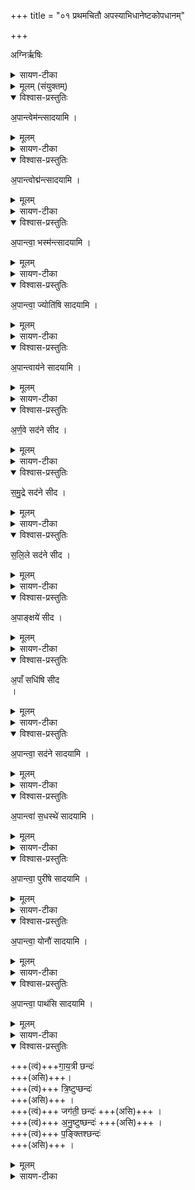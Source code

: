 +++
title = "०१ प्रथमचितौ अपस्याभिधानेष्टकोपधानम्"

+++

अग्निर्ऋषिः  

<details><summary>सायण-टीका</summary>

  (अथ चतुर्थाष्टके तृतीयः प्रपाठकः)।  
यस्य निःश्वसितं वेदा यो वेदेभ्योऽखिलं जगत्।  
निर्ममे तमहं वन्दे विद्यातीर्थमहेश्वरम्॥
प्रपाठके द्वितीयो हि चितिक्षेत्रं निरूपितम्।  
वाच्यास्तृतीयके पञ्च चितयोऽत्र त्रयोदश॥
अनुवाकास्त्रिभिर्द्वाभ्यां तथा द्वाभ्यां चतुष्टयात्।  
एकेन चितयो याज्या इत्यर्था अनुवाकगाः॥  
तत्र प्रथमेऽनुवाके प्रथमचितिगता अपस्याभिधाना इष्टका उच्यन्ते।  
</details>



<details><summary>मूलम् (संयुक्तम्)</summary>

अ॒पान्त्वेम॑न्त्सादयाम्य॒पान्त्वोद्म॑न्त्सादयाम्य॒पान्त्वा॒ भस्म॑न्त्सादयाम्य॒पान्त्वा॒ ज्योति॑षि सादयाम्य॒पान्त्वाय॑ने सादयाम्यर्ण॒वे सद॑ने सीद समु॒द्रे सद॑ने सीद सलि॒ले सद॑ने सीदा॒पाङ्क्षये॑ सीदा॒पाँ सधि॑षि सीदा॒पान्त्वा॒ सद॑ने सादयाम्य॒पान्त्वा॑ स॒धस्थे॑ सादयाम्य॒पान्त्वा॒ पुरी॑षे सादयाम्य॒पान्त्वा॒ योनौ॑ सादयाम्य॒पान्त्वा॒ पाथ॑सि सादयामि गाय॒त्री छन्द॑स्त्रि॒ष्टुप्छन्दो॒ जग॑ती॒ छन्दो॑ऽनु॒ष्टुप्छन्दᳶ॑ प॒ङ्क्तिश्छन्दः॑ ॥ [1]
</details>

<details open><summary>विश्वास-प्रस्तुतिः</summary>

अ॒पान्त्वेम॑न्त्सादयामि ।  
</details>

<details><summary>मूलम्</summary>

अ॒पान्त्वेम॑न्त्सादयामि ।  
</details>

<details><summary>सायण-टीका</summary>

कल्पः “अपस्या उपदधात्यपां त्वेमन्त्सादयामीति पञ्च पुरस्तात्प्रतीचीरर्णवे सदने सीदेति पञ्च दक्षिणत उदीचरिपां त्वा सदने सादयमीति पञ्च पश्वात्प्राचीर्गायत्री छन्द इति पञ्चोत्तरतो दक्षिणा ” इति।  
तत्र प्रथमपञ्चकमन्त्रानाह— अपां त्वेमन्निति।  
हे इष्टके त्वा त्वामपामेमुञ्जलसंबन्धिनि प्रवाहदिगमनप्रकारे सादयमि स्थापयामि।  
एवमुत्तत्रापि योज्यम।  
</details>

<details open><summary>विश्वास-प्रस्तुतिः</summary>

अ॒पान्त्वोद्म॑न्त्सादयामि ।  
</details>

<details><summary>मूलम्</summary>

अ॒पान्त्वोद्म॑न्त्सादयामि ।  
</details>

<details><summary>सायण-टीका</summary>

ओद्मन्वीचीतरङ्गदिरुप उन्दने
</details>

<details open><summary>विश्वास-प्रस्तुतिः</summary>

अ॒पान्त्वा॒ भस्म॑न्त्सादयामि ।  
</details>

<details><summary>मूलम्</summary>

अ॒पान्त्वा॒ भस्म॑न्त्सादयामि ।  
</details>

<details><summary>सायण-टीका</summary>

भस्मन्भासके शुक्लरूपे
</details>

<details open><summary>विश्वास-प्रस्तुतिः</summary>

अ॒पान्त्वा॒ ज्योति॑षि सादयामि ।  
</details>

<details><summary>मूलम्</summary>

अ॒पान्त्वा॒ ज्योति॑षि सादयामि ।  
</details>

<details><summary>सायण-टीका</summary>

ज्योतिषि प्रकाशनैर्मल्य इत्यर्थः।  
</details>

<details open><summary>विश्वास-प्रस्तुतिः</summary>

अ॒पान्त्वाय॑ने सादयामि ।
</details>

<details><summary>मूलम्</summary>

अ॒पान्त्वाय॑ने सादयामि ।
</details>

<details><summary>सायण-टीका</summary>

अयने नदीकू पाद्याधारे।
</details>

<details open><summary>विश्वास-प्रस्तुतिः</summary>

अ॒र्ण॒वे सद॑ने सीद ।  
</details>

<details><summary>मूलम्</summary>

अ॒र्ण॒वे सद॑ने सीद ।  
</details>

<details><summary>सायण-टीका</summary>

अथ द्वितीयेष्टकापञ्चकमन्त्रानाह— अर्णवे सदने सीदेति।  
अर्णवशब्देन सादृश्यत्प्रौढतटाकाद्युपलक्ष्यते।  
तच्चापां सदनं, तस्मिन्स्थाने हे इष्टके सीदोपविश।  
</details>

<details open><summary>विश्वास-प्रस्तुतिः</summary>

स॒मु॒द्रे सद॑ने सीद ।  
</details>

<details><summary>मूलम्</summary>

स॒मु॒द्रे सद॑ने सीद ।  
</details>

<details><summary>सायण-टीका</summary>

समुद्रः प्रसिद्धः ।  
</details>

<details open><summary>विश्वास-प्रस्तुतिः</summary>

स॒लि॒ले  सद॑ने सीद ।  
</details>

<details><summary>मूलम्</summary>

स॒लि॒ले  सद॑ने सीद ।  
</details>

<details><summary>सायण-टीका</summary>

सलिलशब्देनानिर्धारितविशेषो जलमात्राधार उपलक्षितः।  
</details>

<details open><summary>विश्वास-प्रस्तुतिः</summary>

अ॒पाङ्क्षये॑ सीद ।
</details>

<details><summary>मूलम्</summary>

अ॒पाङ्क्षये॑ सीद ।
</details>

<details><summary>सायण-टीका</summary>

क्षीयन्ते शुष्यन्त्यापोऽत्रेति शुष्कतटाकादीः क्षयः।  
</details>

<details open><summary>विश्वास-प्रस्तुतिः</summary>

अ॒पाँ सधि॑षि सीद  
।  
</details>

<details><summary>मूलम्</summary>

अ॒पाँ सधि॑षि सीद  
।  
</details>

<details><summary>सायण-टीका</summary>

जलेन सह मेघे धीयते स्थाप्यत इति सधीर्वर्षोपलादिः।
</details>

<details open><summary>विश्वास-प्रस्तुतिः</summary>

अ॒पान्त्वा॒ सद॑ने सादयामि ।
</details>

<details><summary>मूलम्</summary>

अ॒पान्त्वा॒ सद॑ने सादयामि ।
</details>

<details><summary>सायण-टीका</summary>

अथ तृतीयपञ्चकमन्त्रनाह अषां त्वा सदन इति।  
हे इष्टके त्वामपां सदने नद्यादौ सादयामि।  
</details>

<details open><summary>विश्वास-प्रस्तुतिः</summary>

अ॒पान्त्वा॑ स॒धस्थे॑ सादयामि ।  
</details>

<details><summary>मूलम्</summary>

अ॒पान्त्वा॑ स॒धस्थे॑ सादयामि ।  
</details>

<details><summary>सायण-टीका</summary>

अद्भिः सह विद्यु दियो यत्र मेधे तिष्ठन्ति सोऽयं मेधः सधस्थः।  
</details>

<details open><summary>विश्वास-प्रस्तुतिः</summary>

अ॒पान्त्वा॒ पुरी॑षे सादयामि ।   
</details>

<details><summary>मूलम्</summary>

अ॒पान्त्वा॒ पुरी॑षे सादयामि ।   
</details>

<details><summary>सायण-टीका</summary>

षुरीषशब्देन नाद्यादिगताः सिकता उच्यन्ते।
</details>

<details open><summary>विश्वास-प्रस्तुतिः</summary>

अ॒पान्त्वा॒ योनौ॑ सादयामि ।   
</details>

<details><summary>मूलम्</summary>

अ॒पान्त्वा॒ योनौ॑ सादयामि ।   
</details>

<details><summary>सायण-टीका</summary>

योनिशब्देन जलकारणभूतोऽग्निरुच्यते।  
“अग्ने  १९७१ रापः ” इति श्रुतेः।   
</details>

<details open><summary>विश्वास-प्रस्तुतिः</summary>

अ॒पान्त्वा॒ पाथ॑सि सादयामि ।  
</details>

<details><summary>मूलम्</summary>

अ॒पान्त्वा॒ पाथ॑सि सादयामि ।  
</details>

<details><summary>सायण-टीका</summary>

पीयते जलं जीमूतेरत्रेति पाथः समुद्रः।
</details>

<details open><summary>विश्वास-प्रस्तुतिः</summary>

+++(त्वं)+++गा॒य॒त्री छन्दः॑  
+++(असि)+++।  
+++(त्वं)+++ त्रि॒ष्टुप्छन्दः॑  
+++(असि)+++ ।  
+++(त्वं)+++ जग॑ती॒ छन्दः॑ +++(असि)+++ ।  
+++(त्वं)+++ अ॒नु॒ष्टुष्छन्दः॑  +++(असि)+++ ।  
+++(त्वं)+++ प॒ङ्क्तिश्छन्दः॑  
+++(असि)+++ ।    
</details>

<details><summary>मूलम्</summary>

+++(त्वं)+++गा॒य॒त्री छन्दः॑  
+++(असि)+++।  
+++(त्वं)+++ त्रि॒ष्टुप्छन्दः॑  
+++(असि)+++ ।  
+++(त्वं)+++ जग॑ती॒ छन्दः॑ +++(असि)+++ ।  
+++(त्वं)+++ अ॒नु॒ष्टुष्छन्दः॑  +++(असि)+++ ।  
+++(त्वं)+++ प॒ङ्क्तिश्छन्दः॑  
+++(असि)+++ ।    
</details>

<details><summary>सायण-टीका</summary>

चतुर्थपञ्चकमन्त्रानाह— गायत्री छन्द इति।  
हे इष्टके त्वं गायत्र्याख्यच्छन्दोरूपाऽसि।  
एवमितरत्रापि।  
एतैर्मन्त्रैः साध्यमुपधानं विधत्ते—
“पशुर्वा एष यदग्निर्योनिः खलु वा एषा पशोर्विक्रियते यत्प्राचीनमैष्टकाद्यजुः क्रियते रेतोऽपस्या अपस्या उप दधाति योनावेव रेतो दधाति ” [सं॰ का॰ ५ प्र॰ २ अ॰  १०] इति।  
योऽयमग्निः स एष पशुप्राप्तिहेतुत्वात्पशुरेव।  
इष्टकोपवानात्पूर्वं यदङ्गजातमनुष्ठीयते तेन षशोरेषा योनिरेव विकृता भवति।  
यथा लोक ऋतुकाले विकृता योनी रेतोधारणमपेक्षते तद्वदित्यर्थः।  
अब्लिङ्गगतैर्मन्त्रैरुपधेया इष्टका अपस्याः।  
ताश्व रेतःस्थानीयाः।  
अतस्ता उपदध्यात्।  
तदुपधानेन योनावेव रेतो धारितं भवति ।

सामान्येन विहितं विशेषाकारेण पुनर्विधत्ते—
“पञ्चोप दधाति पाङ्काः पशवः षशूनेवास्मै प्र जनयति ” [सं॰ का॰ ५ प्र॰ २ अ॰  १०] इति।  
अत्र पुरस्तादित्यध्याहर्तव्यम।  
पूर्वस्यां दिशि पञ्चेष्टका उपदध्यात्।  
सपुच्छैः पादैः पञ्चभिर्योगात्पशवः पाङ्काः।  
अथ द्वितीयपञ्चकस्य देशं विधत्ते “पञ्च दक्षिणतो वज्रो वा अपस्या वज्रेणैव यज्ञस्य दक्षिणतो रक्षाँस्यपहन्ति ” (सं॰ का॰ ५ प्र॰ २ अ॰  १०) इति।  
वज्रवद्वैरिनिवारणसमर्थत्वादपस्यानां वज्रत्वम्।  
अथ तृतीयपञ्चकस्य देशं विधत्ते— “पञ्च पश्वात्प्राचीरुप दधाति पश्वाद्वै प्राजीनँरेतो धीयते पश्र्वादेवास्मै प्राचीनँ रेतो दधाति ” [सं॰ का॰ ५ प्र॰ २ अ॰  १०] इति।  
प्राचीः प्राङ्मुखाः।  
लोके हि पश्विमायां दिश्यवपस्थितेन प्राङ्मुखेन पुरुषेण रेतः  प्राचीनं संमुखमेव गर्भाशये स्थाप्यते।  
अतो यजमानार्थमपि तथा कृतं भवति।  
पूर्वपश्र्विमयोरिष्टकाः सह प्रशंसति—  १९७२ “पञ्च पुरस्तात्प्रतीचीरुप दधाति पञ्च पश्र्वात्प्राचीस्तस्मात्प्राचीनँ रेतो धीयते प्रतीचीः प्रजा जायन्ते ” [सं॰ का॰ ५ प्र॰ २ अ॰  १०] इति।  
प्रतीचीः प्रत्यगपवर्गाः ।  
प्राच्यां प्रथमामाधाय ततः पश्विमायां द्वितीयां ततोऽपि पश्र्विनायां तृतीयेत्येषा रीतिः।  
प्राचीरित्यत्र तद्विपरीता रीतिः।  
लोकेऽपि पुरो योन्यभिमुखत्वेन रेतःस्थापनं, तद्विपर्ययेण प्रजननम।  
चतुर्थपञ्चकस्य देशं विधत्ते— “पञ्चोत्तरतश्छन्दस्याः पशवो वै छन्दस्याः पशूनेव प्रजातान्त्स्वमायतनमभि पर्यूहते ” [सं॰ का॰ ५ प्र॰ २ अ॰  १०] इति।  
पूर्वोपधानेन प्रजातान्वशूननेनोपधानेन स्वस्थानं प्रापयति।  
देशविशेषान्विधाय समुदायाकारेण प्रशंसति— “इयं वा अग्नेरतिदाहादविमेत्सतौ अपस्या अपश्यन्ता उपाधत्त ततो  वा इमां नात्यदहद्यदपस्या उपदधात्यस्या अनतिदाहाय ” [सं॰ का॰ ५ प्र॰ २ अ॰  १०] इति।  
अपां शान्तत्वादपस्याभिरतिदाहस्य परिहारः।

पुनः प्रकारान्तरेण प्रशंसति— “उवाच हेयमददित्स ब्रह्मणाऽन्नं यस्यैता उपधीयान्तै य उ चैना  एवं वेद ” [सं॰ का॰ ५ प्र॰ २ अ॰  १०] इति।  
यस्य यजमानस्यैता अपस्या उपधीयन्ते, योऽपि विद्वानेता (ना) अपस्या उक्तप्रकारेण जानाति, स यजमानः स च वेदिता ब्रह्मणा मुख्यया वृत्त्याऽन्नम ददिदन्नमत्त्येवमिदं वाक्यमियं पृथिव्युवाच ह। तस्मादपस्याः प्रशस्ता इति तात्पर्यार्थः।   
अत्र विनियोगसंग्रहः—
अपामपस्या दिक्ष्वेता उपधेमास्तु विंशतिः॥

इति श्रीमत्सायणाचार्यविरचिते माधवीये वेदार्थप्रकाशे कृष्णयजुर्वेदीयतैत्तिरीयसंहिताभाष्ये चतुर्थकाण्डे द्वितीयप्रपाठके  प्रथमोऽनुवाकः ॥ १ ॥  १९७३
</details>
